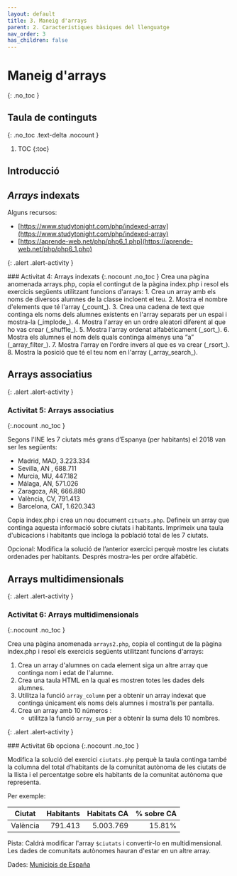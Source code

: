 ```yaml
---
layout: default
title: 3. Maneig d'arrays
parent: 2. Característiques bàsiques del llenguatge
nav_order: 3
has_children: false
---
```


# Maneig d'arrays
{: .no_toc }

## Taula de continguts
{: .no_toc .text-delta  .nocount }

1. TOC
{:toc}

## Introducció

## _Arrays_ indexats

Alguns recursos: 

* [https://www.studytonight.com/php/indexed-array](https://www.studytonight.com/php/indexed-array)
* [https://aprende-web.net/php/php6_1.php](https://aprende-web.net/php/php6_1.php)

{: .alert .alert-activity }
<div markdown="1">
### Activitat 4: Arrays indexats
{:.nocount .no_toc }
Crea una pàgina anomenada arrays.php, copia el contingut de la pàgina index.php i resol els exercicis següents 
utilitzant funcions d'arrays:
1. Crea un array amb els noms de diversos alumnes de la classe incloent el teu. 
2. Mostra el nombre d'elements que té l'array (_count_). 
3. Crea una cadena de text que continga els noms dels alumnes existents en l'array separats per un espai i 
mostra-la (_implode_).
4. Mostra l'array en un ordre aleatori diferent al que ho vas crear (_shuffle_). 
5. Mostra l'array ordenat alfabèticament (_sort_). 
6. Mostra els alumnes el nom dels quals continga almenys una “a” (_array_filter_).
7. Mostra l'array en l'ordre invers al que es va crear (_rsort_). 
8. Mostra la posició que té el teu nom en l'array (_array_search_).
</div>

## Arrays associatius

{: .alert .alert-activity }
<div markdown="1">

### Activitat 5: Arrays associatius
{:.nocount .no_toc }

Segons l'INE les 7 ciutats més grans d’Espanya (per habitants) el 2018 van ser les següents:
- Madrid, MAD,	3.223.334
- Sevilla, AN	, 688.711
- Murcia, MU,	447.182
- Málaga, AN,	571.026
- Zaragoza, AR, 666.880
- València, CV,	 791.413
- Barcelona, CAT, 1.620.343

Copia index.php i crea un nou document `cituats.php`. Defineix un array que continga aquesta informació sobre ciutats i 
habitants. Imprimeix una taula d'ubicacions i habitants que incloga la població total de les 7 ciutats.

Opcional:
Modifica la solució de l’anterior exercici perquè mostre les ciutats ordenades per habitants. Després mostra-les per ordre alfabètic.

</div>

## Arrays multidimensionals

{: .alert .alert-activity }
<div markdown="1">

### Activitat 6: Arrays multidimensionals
{:.nocount .no_toc }

Crea una pàgina anomenada `arrays2.php`, copia el contingut de la pàgina index.php i resol els exercicis següents utilitzant funcions d'arrays: 

1. Crea un array d'alumnes on cada element siga un altre array que continga nom i edat de l'alumne. 
2. Crea una taula HTML en la qual es mostren totes les dades dels alumnes. 
3. Utilitza la funció `array_column` per a obtenir un array indexat que continga únicament els noms dels alumnes i 
mostra’ls per pantalla. 
4. Crea un array amb 10 números : 
   * utilitza la funció `array_sum` per a obtenir la suma dels 10 nombres. 
</div>

{: .alert .alert-activity }
<div markdown="1">
### Activitat 6b opciona
{:.nocount .no_toc }

Modifica la solució del exercici `ciutats.php` perquè la taula continga també la columna del total d’habitants de la 
comunitat autònoma de les ciutats de la llista i el percentatge sobre els habitants de la comunitat autònoma que representa.


Per exemple: 

| Ciutat | Habitants | Habitats CA | % sobre CA |
| -- | --: | --: | --: | 
| València | 791.413 |  5.003.769 | 15.81% | 

Pista: Caldrà modificar l'array  `$ciutats` i convertir-lo en multidimensional. Les dades de comunitats autònomes hauran
d'estar en un altre array. 

Dades: [Municipis de España](https://es.wikipedia.org/wiki/Anexo:Municipios_de_Espa%C3%B1a_por_poblaci%C3%B3n)

</div>


